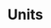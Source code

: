 <script setup>
import units from '../.vitepress/components/Units.vue'
</script>


# Units

<units></units>